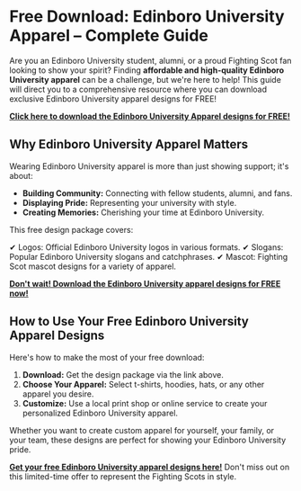 # Free Download: Edinboro University Apparel – Complete Guide

Are you an Edinboro University student, alumni, or a proud Fighting Scot fan looking to show your spirit? Finding **affordable and high-quality Edinboro University apparel** can be a challenge, but we're here to help! This guide will direct you to a comprehensive resource where you can download exclusive Edinboro University apparel designs for FREE!

[**Click here to download the Edinboro University Apparel designs for FREE!**](https://udemywork.com/edinboro-university-apparel)

## Why Edinboro University Apparel Matters

Wearing Edinboro University apparel is more than just showing support; it's about:

*   **Building Community:** Connecting with fellow students, alumni, and fans.
*   **Displaying Pride:** Representing your university with style.
*   **Creating Memories:** Cherishing your time at Edinboro University.

This free design package covers:

✔ Logos: Official Edinboro University logos in various formats.
✔ Slogans: Popular Edinboro University slogans and catchphrases.
✔ Mascot: Fighting Scot mascot designs for a variety of apparel.

[**Don't wait! Download the Edinboro University apparel designs for FREE now!**](https://udemywork.com/edinboro-university-apparel)

## How to Use Your Free Edinboro University Apparel Designs

Here's how to make the most of your free download:

1.  **Download:** Get the design package via the link above.
2.  **Choose Your Apparel:** Select t-shirts, hoodies, hats, or any other apparel you desire.
3.  **Customize:** Use a local print shop or online service to create your personalized Edinboro University apparel.

Whether you want to create custom apparel for yourself, your family, or your team, these designs are perfect for showing your Edinboro University pride.

[**Get your free Edinboro University apparel designs here!**](https://udemywork.com/edinboro-university-apparel) Don't miss out on this limited-time offer to represent the Fighting Scots in style.
